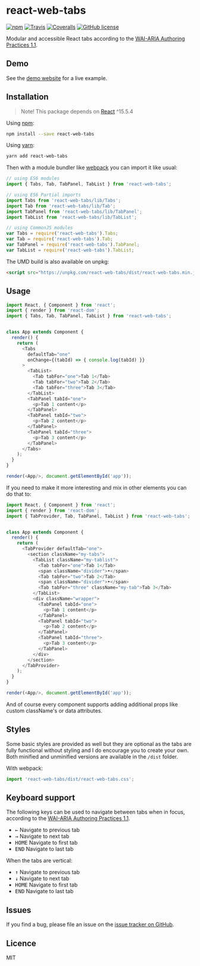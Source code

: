 # react-web-tabs
[![npm](https://img.shields.io/npm/v/react-web-tabs.svg?style=flat-square)](https://www.npmjs.com/package/react-web-tabs)
[![Travis](https://img.shields.io/travis/marcuslindfeldt/react-web-tabs.svg?style=flat-square)](https://travis-ci.org/marcuslindfeldt/react-web-tabs)
[![Coveralls](https://img.shields.io/coveralls/marcuslindfeldt/react-web-tabs.svg?style=flat-square)](https://coveralls.io/github/marcuslindfeldt/react-web-tabs?branch=master)
[![GitHub license](https://img.shields.io/badge/license-MIT-blue.svg?style=flat-square)](https://raw.githubusercontent.com/marcuslindfeldt/react-web-tabs/master/LICENSE)

Modular and accessible React tabs according to the [WAI-ARIA Authoring Practices 1.1](https://www.w3.org/TR/wai-aria-practices-1.1/#tabpanel).

## Demo
See the [demo website](https://react-web-tabs.firebaseapp.com/) for a live example.

## Installation
> Note! This package depends on [React](https://facebook.github.io/react/) ^15.5.4

Using [npm](https://www.npmjs.com/):
```bash
npm install --save react-web-tabs
```
Using [yarn](https://yarnpkg.com/en/):
```bash
yarn add react-web-tabs
```

Then with a module bundler like [webpack](https://webpack.js.org/) you can import it like usual:

```js
// using ES6 modules
import { Tabs, Tab, TabPanel, TabList } from 'react-web-tabs';

// using ES6 Partial imports
import Tabs from 'react-web-tabs/lib/Tabs';
import Tab from 'react-web-tabs/lib/Tab';
import TabPanel from 'react-web-tabs/lib/TabPanel';
import TabList from 'react-web-tabs/lib/TabList';

// using CommonJS modules
var Tabs = require('react-web-tabs').Tabs;
var Tab = require('react-web-tabs').Tab;
var TabPanel = require('react-web-tabs').TabPanel;
var TabList = require('react-web-tabs').TabList;
```

The UMD build is also available on unpkg:

```html
<script src="https://unpkg.com/react-web-tabs/dist/react-web-tabs.min.js"></script>
```

## Usage

```js
import React, { Component } from 'react';
import { render } from 'react-dom';
import { Tabs, Tab, TabPanel, TabList } from 'react-web-tabs';


class App extends Component {
  render() {
    return (
      <Tabs
        defaultTab="one"
        onChange={(tabId) => { console.log(tabId) }}
      >
        <TabList>
          <Tab tabFor="one">Tab 1</Tab>
          <Tab tabFor="two">Tab 2</Tab>
          <Tab tabFor="three">Tab 3</Tab>
        </TabList>
        <TabPanel tabId="one">
          <p>Tab 1 content</p>
        </TabPanel>
        <TabPanel tabId="two">
          <p>Tab 2 content</p>
        </TabPanel>
        <TabPanel tabId="three">
          <p>Tab 3 content</p>
        </TabPanel>
      </Tabs>
    );
  }
}

render(<App/>, document.getElementById('app'));
```

If you need to make it more interesting and mix in other elements you can do that to:

```js
import React, { Component } from 'react';
import { render } from 'react-dom';
import { TabProvider, Tab, TabPanel, TabList } from 'react-web-tabs';


class App extends Component {
  render() {
    return (
      <TabProvider defaultTab="one">
        <section className="my-tabs">
          <TabList className="my-tablist">
            <Tab tabFor="one">Tab 1</Tab>
            <span className="divider">•</span>
            <Tab tabFor="two">Tab 2</Tab>
            <span className="divider">•</span>
            <Tab tabFor="three" className="my-tab">Tab 3</Tab>
          </TabList>
          <div className="wrapper">
            <TabPanel tabId="one">
              <p>Tab 1 content</p>
            </TabPanel>
            <TabPanel tabId="two">
              <p>Tab 2 content</p>
            </TabPanel>
            <TabPanel tabId="three">
              <p>Tab 3 content</p>
            </TabPanel>
          </div>
        </section>
      </TabProvider>
    );
  }
}

render(<App/>, document.getElementById('app'));
```

And of course every component supports adding additional props like custom className's or data attributes.

## Styles

Some basic styles are provided as well but they are optional as the tabs are fully functional without styling and I do encourage you to create your own. Both minified and unminified versions are available in the `/dist` folder.

With webpack:
```js
import 'react-web-tabs/dist/react-web-tabs.css';
```

## Keyboard support
The following keys can be used to navigate between tabs when in focus, according to the [WAI-ARIA Authoring Practices 1.1](https://www.w3.org/TR/wai-aria-practices-1.1/#tabpanel).


* <kbd>←</kbd> Navigate to previous tab
* <kbd>→</kbd> Navigate to next tab
* <kbd>HOME</kbd> Navigate to first tab
* <kbd>END</kbd> Navigate to last tab

When the tabs are vertical:

* <kbd>↑</kbd> Navigate to previous tab
* <kbd>↓</kbd> Navigate to next tab
* <kbd>HOME</kbd> Navigate to first tab
* <kbd>END</kbd> Navigate to last tab

## Issues
If you find a bug, please file an issue on the [issue tracker on GitHub](https://github.com/marcuslindfeldt/react-web-tabs/issues).

## Licence
MIT

